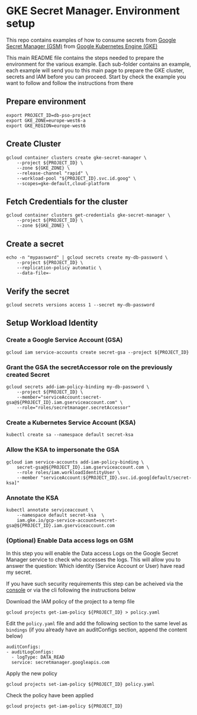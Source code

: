 # GKE Secret Manager. Environment setup

This repo contains examples of how to consume secrets from [Google Secret Manager (GSM)](https://cloud.google.com/secret-manager) from [Google Kubernetes Engine (GKE)](https://cloud.google.com/kubernetes-engine)

This main README file contains the steps needed to prepare the environment for the various example. Each sub-folder contains an example, each example will send you to this main page to prepare the GKE cluster, secrets and IAM before you can proceed. Start by check the example you want to follow and follow the instructions from there

## Prepare environment

```
export PROJECT_ID=db-pso-project
export GKE_ZONE=europe-west6-a
export GKE_REGION=europe-west6
```

## Create Cluster

```
gcloud container clusters create gke-secret-manager \
    --project ${PROJECT_ID} \
    --zone ${GKE_ZONE} \
    --release-channel "rapid" \
    --workload-pool "${PROJECT_ID}.svc.id.goog" \
    --scopes=gke-default,cloud-platform
```

## Fetch Credentials for the cluster

```
gcloud container clusters get-credentials gke-secret-manager \
    --project ${PROJECT_ID} \
    --zone ${GKE_ZONE} \
```

## Create a secret

```
echo -n "mypassword" | gcloud secrets create my-db-password \
    --project ${PROJECT_ID} \
    --replication-policy automatic \
    --data-file=-
```

## Verify the secret

```
gcloud secrets versions access 1 --secret my-db-password
```

## Setup Workload Identity

### Create a Google Service Account (GSA)

```
gcloud iam service-accounts create secret-gsa --project ${PROJECT_ID}
```

### Grant the GSA the secretAccessor role on the previously created Secret

```
gcloud secrets add-iam-policy-binding my-db-password \
    --project ${PROJECT_ID} \
    --member="serviceAccount:secret-gsa@${PROJECT_ID}.iam.gserviceaccount.com" \
    --role="roles/secretmanager.secretAccessor"
```

### Create a Kubernetes Service Account (KSA)

```
kubectl create sa --namespace default secret-ksa
```

### Allow the KSA to impersonate the GSA

```
gcloud iam service-accounts add-iam-policy-binding \
    secret-gsa@${PROJECT_ID}.iam.gserviceaccount.com \
    --role roles/iam.workloadIdentityUser \
    --member "serviceAccount:${PROJECT_ID}.svc.id.goog[default/secret-ksa]"
```

### Annotate the KSA

```
kubectl annotate serviceaccount \
    --namespace default secret-ksa  \
    iam.gke.io/gcp-service-account=secret-gsa@${PROJECT_ID}.iam.gserviceaccount.com
```

### (Optional) Enable Data access logs on GSM

In this step you will enable the Data access Logs on the Google Secret Manager service to check who accesses the logs. This will allow you to answer the question: Which identity (Service Account or User) have read my secret.

If you have such security requirements this step can be acheived via the [console](https://cloud.google.com/logging/docs/audit/configure-data-access#config-console) or via the cli following the instructions below

Download the IAM policy of the project to a temp file

```
gcloud projects get-iam-policy ${PROJECT_ID} > policy.yaml
```

Edit the ```policy.yaml``` file and add the following section to the same level as ```bindings``` (if you already have an auditConfigs section, append the content below)

```
auditConfigs:
- auditLogConfigs:
  - logType: DATA_READ
  service: secretmanager.googleapis.com
```

Apply the new policy

```
gcloud projects set-iam-policy ${PROJECT_ID} policy.yaml
```

Check the policy have been applied 

```
gcloud projects get-iam-policy ${PROJECT_ID}
```